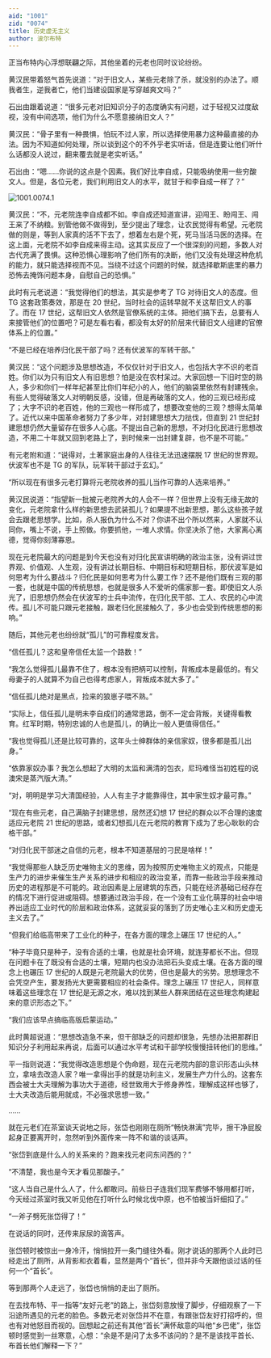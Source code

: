 ```yaml
---
aid: "1001"
zid: "0074"
title: 历史虚无主义
author: 波尔布特
---
```


正当布特内心浮想联翩之际，其他坐着的元老也同时议论纷纷。

黄汉民带着怒气首先说道：“对于旧文人，某些元老除了杀，就没别的办法了。顺我者生，逆我者亡，他们当建设国家是写穿越爽文吗？”

石出由跟着说道：“很多元老对旧知识分子的态度确实有问题，过于轻视又过度敌视，没有中间选项，他们为什么不愿意接纳旧文人？”

黄汉民：“骨子里有一种畏惧，怕玩不过人家，所以选择使用暴力这种最直接的办法。因为不知道如何处理，所以谈到这个的不外乎老实听话，但是连要让他们听什么话都没人说过，翻来覆去就是老实听话。”

石出由：“嗯……你说的这点是个因素。我们好比李自成，只能吸纳使用一些穷酸文人。但是，各位元老，我们利用旧文人的水平，就甘于和李自成一样了？”

![1001.0074.1](/1001/0074/1.webp)

黄汉民：“不，元老院连李自成都不如。李自成还知道宣讲，迎闯王、盼闯王、闯王来了不纳粮。别管他做不做得到，至少提出了理念，让农民觉得有希望。元老院做的则是，等到人家真的活不下去了，想着左右是个死，死马当活马医的选择。在这上面，元老院不如李自成来得主动。这其实反应了一个很深刻的问题，多数人对古代充满了畏惧。这种恐惧心理影响了他们所有的决断，他们又没有处理这种危机的能力，就只能选择视而不见。当绕不过这个问题的时候，就选择歇斯底里的暴力恐怖去掩饰问题本身，自慰自己的恐惧。”

此时有元老说道：“我觉得他们的想法，其实是参考了 TG 对待旧文人的态度。但 TG 这套政策奏效，那是在 20 世纪，当时社会的运转早就不关这帮旧文人的事了。而在 17 世纪，这帮旧文人依然是官僚系统的主体。把他们搞下去，总要有人来接管他们的位置吧？可是左看右看，都没有太好的阶层来代替旧文人组建的官僚体系上的位置。”

“不是已经在培养归化民干部了吗？还有伏波军的军转干部。”

黄汉民：“这个问题涉及思想改造，不仅仅针对于旧文人，也包括大字不识的老百姓。你们以为只有旧文人有旧思想？怕是没在农村呆过。大家回想一下旧时空的熟人，多少和你们一样年纪甚至比你们年纪小的人，他们的脑袋里依然有封建残余。有些人觉得破落文人对明朝反感，没错，但是再破落的文人，他的三观已经形成了；大字不识的老百姓，他的三观也一样形成了，想要改变他的三观？想得太简单了。近代以来中国革命者努力了多少年，对封建思想大力挞伐，但直到 21 世纪封建思想仍然大量留存在很多人心底。不提出自己新的思想，不对归化民进行思想改造，不用二十年就又回到老路上了，到时候来一出封建复辟，也不是不可能。”

有元老附和道：“说得对，土著家庭出身的人往往无法迅速摆脱 17 世纪的世界观。伏波军也不是 TG 的军队，玩军转干部过于玄幻。”

“所以现在有很多元老打算将元老院收养的孤儿当作可靠的人选来培养。”

黄汉民说道：“指望新一批被元老院养大的人会不一样？但世界上没有无缘无故的变化，元老院拿什么样的新思想去武装孤儿？如果提不出新思想，那么这些孩子就会去跟老思想学。比如，杀人报仇为什么不对？你讲不出个所以然来，人家就不认同你，嘴上不说，手上照做。你要抓他，一堆人求情。你坚决杀了他，大家离心离德，觉得你刻薄寡恩。

现在元老院最大的问题是到今天也没有对归化民宣讲明确的政治主张，没有讲过世界观、价值观、人生观，没有讲过长期目标、中期目标和短期目标，那伏波军是如何思考为什么要战斗？归化民是如何思考为什么要工作？还不是他们既有三观的那一套，也就是中国的传统思想，也就是很多人不爱听的儒家那一套。即使旧文人杀光了，旧思想仍然会在伏波军的士兵中流传，在归化民干部、工人、农民的心中流传。孤儿不可能只跟元老接触，跟老归化民接触久了，多少也会受到传统思想的影响。”

随后，其他元老也纷纷就“孤儿”的可靠程度发言。

“信任孤儿？这和皇帝信任太监一个路数！”

“我怎么觉得孤儿最靠不住了，根本没有把柄可以控制，背叛成本是最低的。有父母妻子的人就算不为自己也得考虑家人，背叛成本就大多了。”

“信任孤儿绝对是黑点，捡来的狼崽子喂不熟。”

“实际上，信任孤儿是明未李自成们的通常思路，倒不一定会背叛，关键得看教育。红军时期，特别忠诚的人也是孤儿，的确比一般人更值得信任。”

“我也觉得孤儿还是比较可靠的，这年头士绅群体的亲信家奴，很多都是孤儿出身。”

“依靠家奴办事？我怎么想起了大明的太监和满清的包衣，尼玛难怪当初姓程的说澳宋是蒸汽版大清。”

“对，明明是学习大清国经验，人人有主子才能靠得住，其中家生奴才最可靠。”

“现在有些元老，自己满脑子封建思想，居然还幻想 17 世纪的群众以不合理的速度适应元老院 21 世纪的思路，或者幻想孤儿在元老院的教育下成为了忠心耿耿的合格干部。”

“对归化民干部迷之自信的元老，根本不知道基层的刁民是啥样！”

“我觉得那些人缺乏历史唯物主义的思维，因为按照历史唯物主义的观点，只能是生产力的进步来催生生产关系的进步和相应的政治变革，而靠一些政治手段来推动历史的进程那是不可能的。政治因素是上层建筑的东西，只能在经济基础已经存在的情况下进行促进或阻碍。想要通过政治手段，在一个没有工业化萌芽的社会中培养出适应工业时代的阶层和政治体系，这就妥妥的落到了历史唯心主义和历史虚无主义去了。”

“但我们给临高带来了工业化的种子，在各方面的理念上碾压 17 世纪的人。”

“种子毕竟只是种子，没有合适的土壤，也就是社会环境，就连芽都长不出。但现在问题卡在了既没有合适的土壤，短期内也没办法把石头变成土壤。在各方面的理念上也碾压 17 世纪的人既是元老院最大的优势，但也是最大的劣势。思想理念不会凭空产生，要发扬光大更需要相应的社会条件。理念上碾压 17 世纪人，同样意味着这些理念在 17 世纪是无源之水，难以找到某些人群来团结在这些理念构建起来的意识形态之下。”

“我们应该早点搞临高版启蒙运动。”

此时黄超说道：“思想改造急不来，但干部缺乏的问题却很急，先想办法把那群旧知识分子利用起来再说，后面可以通过水平考试和干部学校慢慢扭转他们的思维。”

平一指则说道：“我觉得改造思想是个伪命题，现在元老院内部的意识形态山头林立，拿啥去改造人家？唯一拿得出手的就是功利主义，发展生产力什么的。这套东西会被士大夫理解为事功大于道德，经世致用大于修身养性，理解成这样也够了，士大夫改造后能用就成，不必强求思想一致。”

……

就在元老们在茶室谈天说地之际，张岱也刚刚在厕所“畅快淋漓”完毕，擦干净屁股起身正要离开时，忽然听到外面传来一阵不和谐的谈话声。

“张岱到底是什么人的关系来的？跑来找元老问东问西的？”

“不清楚，我也是今天才看见那酸子。”

“这人当自己是什么人了，什么都敢问。前些日子连我们现军费够不够用都打听，今天经过茶室时我又听见他在打听什么时候北伐中原，也不怕被当奸细扣了。”

“一斧子劈死张岱得了！”

在说话的同时，还传来尿尿的滴答声。

张岱顿时被惊出一身冷汗，悄悄拉开一条门缝往外看。刚才说话的那两个人此时已经走出了厕所，从背影和衣着看，显然是两个“首长”，但并非今天跟他谈过话的任何一个“首长”。

等到那两个人走远了，张岱也悄悄的走出了厕所。

在去找布特、平一指等“友好元老”的路上，张岱刻意放慢了脚步，仔细观察了一下沿途所遇见的元老的脸色。多数元老对张岱并不在意，有跟张岱友好打招呼的，但也有对他怒目而视的。回想起之前还有其他“首长”满怀敌意的叫他“乡巴佬”，张岱顿时感觉到一丝寒意，心想：“余是不是问了太多不该问的？是不是该找平首长、布首长他们解释一下？”
